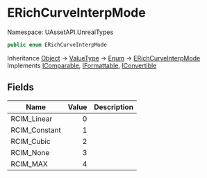 # ERichCurveInterpMode

Namespace: UAssetAPI.UnrealTypes

```csharp
public enum ERichCurveInterpMode
```

Inheritance [Object](https://docs.microsoft.com/en-us/dotnet/api/system.object) → [ValueType](https://docs.microsoft.com/en-us/dotnet/api/system.valuetype) → [Enum](https://docs.microsoft.com/en-us/dotnet/api/system.enum) → [ERichCurveInterpMode](./uassetapi.unrealtypes.erichcurveinterpmode.md)<br>
Implements [IComparable](https://docs.microsoft.com/en-us/dotnet/api/system.icomparable), [IFormattable](https://docs.microsoft.com/en-us/dotnet/api/system.iformattable), [IConvertible](https://docs.microsoft.com/en-us/dotnet/api/system.iconvertible)

## Fields

| Name | Value | Description |
| --- | --: | --- |
| RCIM_Linear | 0 |  |
| RCIM_Constant | 1 |  |
| RCIM_Cubic | 2 |  |
| RCIM_None | 3 |  |
| RCIM_MAX | 4 |  |
